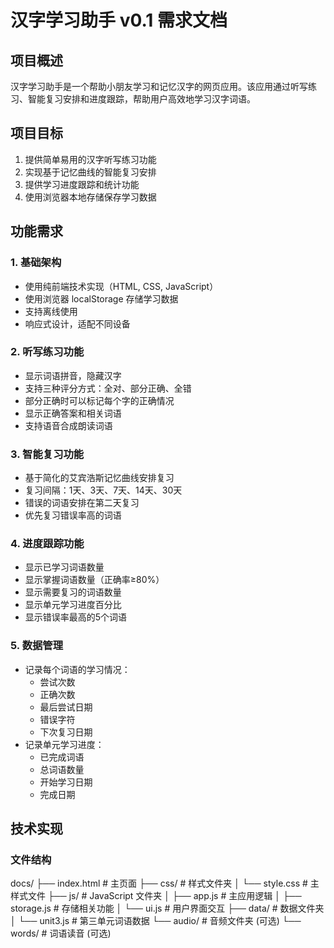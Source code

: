 # 汉字学习助手 v0.1 需求文档

## 项目概述

汉字学习助手是一个帮助小朋友学习和记忆汉字的网页应用。该应用通过听写练习、智能复习安排和进度跟踪，帮助用户高效地学习汉字词语。

## 项目目标

1. 提供简单易用的汉字听写练习功能
2. 实现基于记忆曲线的智能复习安排
3. 提供学习进度跟踪和统计功能
4. 使用浏览器本地存储保存学习数据

## 功能需求

### 1. 基础架构

- 使用纯前端技术实现（HTML, CSS, JavaScript）
- 使用浏览器 localStorage 存储学习数据
- 支持离线使用
- 响应式设计，适配不同设备

### 2. 听写练习功能

- 显示词语拼音，隐藏汉字
- 支持三种评分方式：全对、部分正确、全错
- 部分正确时可以标记每个字的正确情况
- 显示正确答案和相关词语
- 支持语音合成朗读词语

### 3. 智能复习功能

- 基于简化的艾宾浩斯记忆曲线安排复习
- 复习间隔：1天、3天、7天、14天、30天
- 错误的词语安排在第二天复习
- 优先复习错误率高的词语

### 4. 进度跟踪功能

- 显示已学习词语数量
- 显示掌握词语数量（正确率≥80%）
- 显示需要复习的词语数量
- 显示单元学习进度百分比
- 显示错误率最高的5个词语

### 5. 数据管理

- 记录每个词语的学习情况：
  - 尝试次数
  - 正确次数
  - 最后尝试日期
  - 错误字符
  - 下次复习日期
- 记录单元学习进度：
  - 已完成词语
  - 总词语数量
  - 开始学习日期
  - 完成日期

## 技术实现

### 文件结构

docs/
├── index.html                # 主页面
├── css/                      # 样式文件夹
│   └── style.css             # 主样式文件
├── js/                       # JavaScript 文件夹
│   ├── app.js                # 主应用逻辑
│   ├── storage.js            # 存储相关功能
│   └── ui.js                 # 用户界面交互
├── data/                     # 数据文件夹
│   └── unit3.js              # 第三单元词语数据
└── audio/                    # 音频文件夹 (可选)
    └── words/                # 词语读音 (可选)